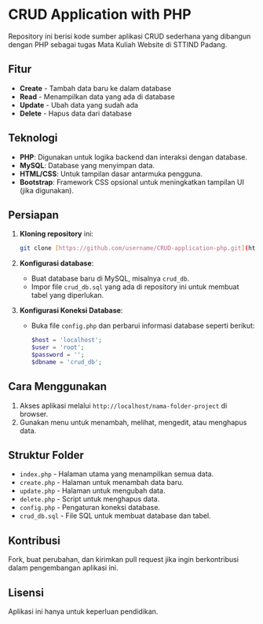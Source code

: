
# CRUD Application with PHP

Repository ini berisi kode sumber aplikasi CRUD sederhana yang dibangun dengan PHP sebagai tugas Mata Kuliah Website di STTIND Padang.

## Fitur

- **Create** - Tambah data baru ke dalam database
- **Read** - Menampilkan data yang ada di database
- **Update** - Ubah data yang sudah ada
- **Delete** - Hapus data dari database

## Teknologi

- **PHP**: Digunakan untuk logika backend dan interaksi dengan database.
- **MySQL**: Database yang menyimpan data.
- **HTML/CSS**: Untuk tampilan dasar antarmuka pengguna.
- **Bootstrap**: Framework CSS opsional untuk meningkatkan tampilan UI (jika digunakan).

## Persiapan

1. **Kloning repository** ini:
   ```bash
   git clone [https://github.com/username/CRUD-application-php.git](https://github.com/idilputra/tugas-web.git)
   ```

2. **Konfigurasi database**:
   - Buat database baru di MySQL, misalnya `crud_db`.
   - Impor file `crud_db.sql` yang ada di repository ini untuk membuat tabel yang diperlukan.

3. **Konfigurasi Koneksi Database**:
   - Buka file `config.php` dan perbarui informasi database seperti berikut:
     ```php
     $host = 'localhost';
     $user = 'root';
     $password = '';
     $dbname = 'crud_db';
     ```

## Cara Menggunakan

1. Akses aplikasi melalui `http://localhost/nama-folder-project` di browser.
2. Gunakan menu untuk menambah, melihat, mengedit, atau menghapus data.

## Struktur Folder

- `index.php` - Halaman utama yang menampilkan semua data.
- `create.php` - Halaman untuk menambah data baru.
- `update.php` - Halaman untuk mengubah data.
- `delete.php` - Script untuk menghapus data.
- `config.php` - Pengaturan koneksi database.
- `crud_db.sql` - File SQL untuk membuat database dan tabel.

## Kontribusi

Fork, buat perubahan, dan kirimkan pull request jika ingin berkontribusi dalam pengembangan aplikasi ini.

## Lisensi

Aplikasi ini hanya untuk keperluan pendidikan.
